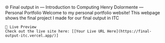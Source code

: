 🌐 Final output in — Introduction to Computing
    Henry Dolormente — Personal Portfolio
    Welcome to my personal portfolio website!
    This webpage shows the final project I made for our final output in ITC
    
    📸 Live Preview
    Check out the live site here: [[Your Live URL Here](https://final-output-itc.vercel.app/)]
